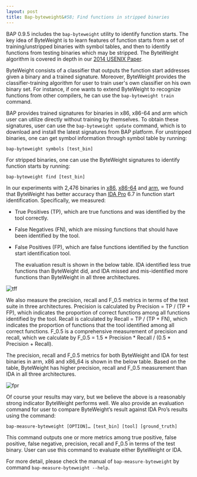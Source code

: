 ```yaml
---
layout: post
title: Bap-byteweight&#58; Find functions in stripped binaries
---
```


BAP 0.9.5 includes the `bap-byteweight` utility to identify function starts. The
key idea of ByteWeight is to learn features of function starts from a set of
training/unstripped binaries with symbol tables, and then to identify functions
from testing binaries which may be stripped.  The ByteWeight algorithm is
covered in depth in our [2014 USENIX
Paper](https://www.usenix.org/conference/usenixsecurity14/technical-sessions/presentation/bao).

ByteWeight consists of a classifier that outputs the function start addresses
given a binary and a trained signature. Moreover, ByteWeight provides the
classifier-training algorithm for user to train user's own classifier on his own
binary set. For instance, if one wants to extend ByteWeight to recognize
functions from other compilers, he can use the `bap-byteweight train` command.

BAP provides trained signatures for binaries in x86, x86-64 and arm which user can
utilize directly without training by themselves. To obtain these signatures,
user can use the `bap-byteweight update` command, which is to download and
install the latest signatures from BAP platform. For unstripped
binaries, one can get symbol information through symbol table by running:

`bap-byteweight symbols [test_bin]`

For stripped binaries, one can use the ByteWeight signatures to identify
function starts by running:

`bap-byteweight find [test_bin]`

In our experiments with 2,476 binaries in
[x86](https://github.com/BinaryAnalysisPlatform/x86-binaries),
[x86-64](https://github.com/BinaryAnalysisPlatform/x86_64-binaries) and
[arm](https://github.com/BinaryAnalysisPlatform/arm-binaries), we found that
ByteWeight has better accuracy than
[IDA Pro](https://www.hex-rays.com/products/ida/) 6.7 in function start
identification. Specifically, we measured:

 - True Positives (TP), which are true functions and was identified by
     the tool correctly.
 - False Negatives (FN), which are missing functions that should have
     been identified by the tool.
 - False Positives (FP), which are false functions identified by the
     function start identification tool.

     The evaluation result is shown in the below table. IDA identified less true
functions than ByteWeight did, and IDA missed and mis-identified more functions
than ByteWeight in all three architectures.

![tff]({{localhost}}/assets/bap-mbw-tff.png)

We also measure the precision, recall and F_0.5 metrics in terms of the test
suite in three architectures. Precision is calculated by Precision = TP / (TP + FP), which
indicates the proportion of correct functions among all functions identified by
the tool. Recall is calculated by Recall = TP / (TP + FN), which indicates the proportion
of functions that the tool identified among all correct functions. F_0.5 is a
comprehensive measurement of precision and recall, which we calculate by F_0.5 =
1.5 * Precision * Recall / (0.5 * Precision + Recall).

The precision, recall and F_0.5 metrics for both ByteWeight and IDA for test
binaries in arm, x86 and x86_64 is shown in the below table. Based on the table,
ByteWeight has higher precision, recall and F_0.5 measurement than IDA in all
three architectures.


![fpr]({{localhost}}/assets/bap-mbw-fpr.png)

Of course your results may vary, but we believe the above is a reasonably strong
indicator ByteWeight performs well.  We also provide an evaluation command for
user to compare ByteWeight’s result against IDA Pro’s results using the command:

`bap-measure-byteweight [OPTION]… [test_bin] [tool] [ground_truth]`

This command outputs one or more metrics among true positive, false positive,
false negative, precision, recall and F_0.5 in terms of the test binary. User
can use this command to evaluate either ByteWeight or IDA.

For more detail, please check the manual of `bap-measure-byteweight` by command
`bap-measure-byteweight --help`.
